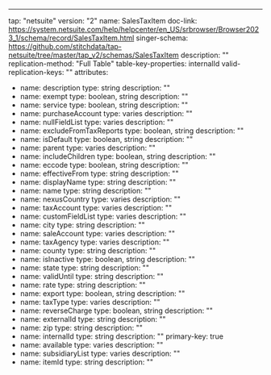 ---
tap: "netsuite"
version: "2"
name: SalesTaxItem
doc-link: https://system.netsuite.com/help/helpcenter/en_US/srbrowser/Browser2023_1/schema/record/SalesTaxItem.html
singer-schema: https://github.com/stitchdata/tap-netsuite/tree/master/tap_v2/schemas/SalesTaxItem
description: ""
replication-method: "Full Table"
table-key-properties: internalId
valid-replication-keys: ""
attributes:
- name: description
  type: string
  description: ""
- name: exempt
  type: boolean, string
  description: ""
- name: service
  type: boolean, string
  description: ""
- name: purchaseAccount
  type: varies
  description: ""
- name: nullFieldList
  type: varies
  description: ""
- name: excludeFromTaxReports
  type: boolean, string
  description: ""
- name: isDefault
  type: boolean, string
  description: ""
- name: parent
  type: varies
  description: ""
- name: includeChildren
  type: boolean, string
  description: ""
- name: eccode
  type: boolean, string
  description: ""
- name: effectiveFrom
  type: string
  description: ""
- name: displayName
  type: string
  description: ""
- name: name
  type: string
  description: ""
- name: nexusCountry
  type: varies
  description: ""
- name: taxAccount
  type: varies
  description: ""
- name: customFieldList
  type: varies
  description: ""
- name: city
  type: string
  description: ""
- name: saleAccount
  type: varies
  description: ""
- name: taxAgency
  type: varies
  description: ""
- name: county
  type: string
  description: ""
- name: isInactive
  type: boolean, string
  description: ""
- name: state
  type: string
  description: ""
- name: validUntil
  type: string
  description: ""
- name: rate
  type: string
  description: ""
- name: export
  type: boolean, string
  description: ""
- name: taxType
  type: varies
  description: ""
- name: reverseCharge
  type: boolean, string
  description: ""
- name: externalId
  type: string
  description: ""
- name: zip
  type: string
  description: ""
- name: internalId
  type: string
  description: ""
  primary-key: true
- name: available
  type: varies
  description: ""
- name: subsidiaryList
  type: varies
  description: ""
- name: itemId
  type: string
  description: ""
